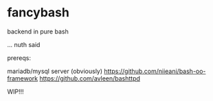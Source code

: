 # fancybash
backend in pure bash

... nuth said


prereqs:

mariadb/mysql server (obviously)
https://github.com/niieani/bash-oo-framework
https://github.com/avleen/bashttpd

WIP!!!
